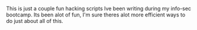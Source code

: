 This is just a couple fun hacking scripts Ive been writing during my info-sec bootcamp.
Its been alot of fun, I'm sure theres alot more efficient ways to do just about all of this.
